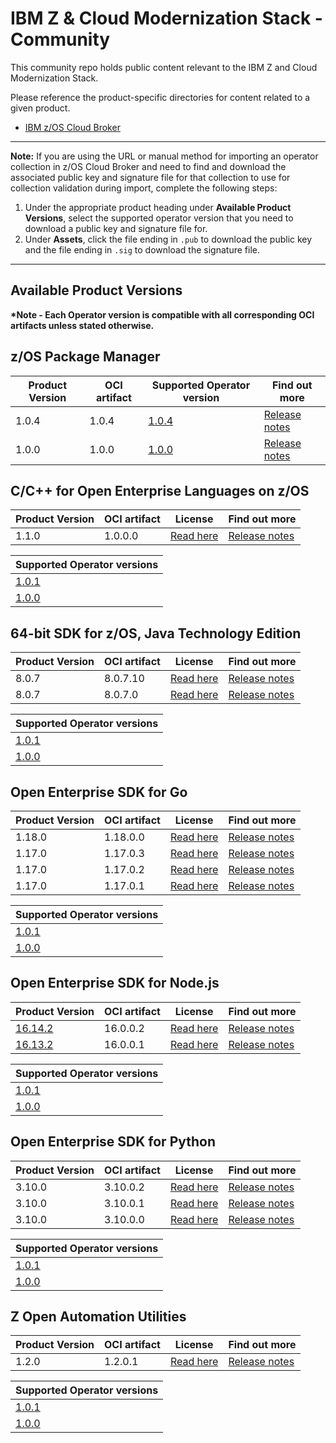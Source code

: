 # IBM Z & Cloud Modernization Stack - Community
This community repo holds public content relevant to the IBM Z and Cloud Modernization Stack.

Please reference the product-specific directories for content related to a given product.

- [IBM z/OS Cloud Broker](zoscb/README.md)  
---
**Note:** If you are using the URL or manual method for importing an operator collection in z/OS Cloud Broker and need to find and download the associated public key and signature file for that collection to use for collection validation during import, complete the following steps:
1. Under the appropriate product heading under **Available Product Versions**, select the supported operator version that you need to download a public key and signature file for.
1. Under **Assets**, click the file ending in `.pub` to download the public key and the file ending in `.sig` to download the signature file.
---
## Available Product Versions

__*Note - Each Operator version is compatible with all corresponding OCI artifacts unless stated otherwise.__
## z/OS Package Manager <a name="zpm"></a>
|  Product Version | OCI artifact | Supported Operator version | Find out more | 
|-|-|-|-| 
| 1.0.4 | 1.0.4 | [1.0.4](https://github.com/IBM/zos_package_manager_operator/releases/tag/v1.0.4) | [Release notes](https://www.ibm.com/docs/en/SSV97FN_2022.1.1/zpm/release-notes.html) |
| 1.0.0 | 1.0.0 | [1.0.0](https://github.com/IBM/zos_package_manager_operator/releases/tag/v1.0.0) | [Release notes](https://www.ibm.com/docs/en/SSV97FN_2022.1.1/zpm/release-notes.html) |


## C/C++ for Open Enterprise Languages on z/OS <a name="cpp"></a>
|  Product Version | OCI artifact | License | Find out more | 
|-|-|-|-| 
| 1.1.0 | 1.0.0.0 | [Read here](https://www14.software.ibm.com/cgi-bin/weblap/lap.pl?li_formnum=L-MCHN-C9NRTZ) | [Release notes](https://www.ibm.com/docs/en/SSV97FN_2022.1.1/cpp_compiler/release_notes.html) |

|  Supported Operator versions |
|-| 
| [1.0.1](https://github.com/IBM/zos_opencpp_operator/releases/tag/v1.0.1) | 
| [1.0.0](https://github.com/IBM/zos_opencpp_operator/releases/tag/v1.0.0) |

## 64-bit SDK for z/OS, Java Technology Edition <a name="java"></a>
|  Product Version | OCI artifact | License  | Find out more | 
|-|-|-|-| 
| 8.0.7 | 8.0.7.10 | [Read here](https://www14.software.ibm.com/cgi-bin/weblap/lap.pl?li_formnum=L-JPLW-AS3PVH) | [Release notes](https://www.ibm.com/docs/en/SSV97FN_2022.1.1/java/com.ibm.java.80.doc/diag/preface/changes_80/changes.html) |
| 8.0.7 | 8.0.7.0 | [Read here](https://www14.software.ibm.com/cgi-bin/weblap/lap.pl?li_formnum=L-JPLW-AS3PVH) | [Release notes](https://www.ibm.com/docs/en/SSV97FN_2022.1.1/java/com.ibm.java.80.doc/diag/preface/changes_80/changes.html) |

| Supported Operator versions | 
|-|
| [1.0.1](https://github.com/IBM/zos_java_operator/releases/tag/v1.0.1) | 
| [1.0.0](https://github.com/IBM/zos_java_operator/releases/tag/v1.0.0) | 


## Open Enterprise SDK for Go <a name="go"></a>
| Product Version | OCI artifact | License  | Find out more | 
|-|-|-|-|
| 1.18.0 | 1.18.0.0 | [Read here](https://www14.software.ibm.com/cgi-bin/weblap/lap.pl?li_formnum=L-JYIP-CE5NF8) | [Release notes](https://www.ibm.com/docs/en/SSV97FN_2022.1.1/golang/whats_new.html) |
| 1.17.0 | 1.17.0.3 | [Read here](https://www14.software.ibm.com/cgi-bin/weblap/lap.pl?li_formnum=L-JYIP-C893U4) | [Release notes](https://www.ibm.com/docs/en/SSV97FN_2022.1.1/golang/whats_new.html) |
| 1.17.0 | 1.17.0.2 | [Read here](https://www14.software.ibm.com/cgi-bin/weblap/lap.pl?li_formnum=L-JYIP-C893U4) | [Release notes](https://www.ibm.com/docs/en/SSV97FN_2022.1.1/golang/whats_new.html) |
| 1.17.0 | 1.17.0.1 | [Read here](https://www14.software.ibm.com/cgi-bin/weblap/lap.pl?li_formnum=L-JYIP-C893U4) | [Release notes](https://www.ibm.com/docs/en/SSV97FN_2022.1.1/golang/whats_new.html) |

 Supported Operator versions |
|-| 
| [1.0.1](https://github.com/IBM/zos_go_operator/releases/tag/v1.0.1) | 
| [1.0.0](https://github.com/IBM/zos_go_operator/releases/tag/v1.0.0) | 


## Open Enterprise SDK for Node.js <a name="nodejs"></a>
| Product Version | OCI artifact | License  | Find out more | 
|-|-|-|-|
| [16.14.2](https://www.ibm.com/support/pages/fix-list-ibm-open-enterprise-sdk-nodejs#010422) | 16.0.0.2 | [Read here](https://www14.software.ibm.com/cgi-bin/weblap/lap.pl?li_formnum=L-MCHN-C79M8C) | [Release notes](https://www.ibm.com/docs/en/SSV97FN_2022.1.1/nodejs/release_notes.html) |
| [16.13.2](https://www.ibm.com/support/pages/fix-list-ibm-open-enterprise-sdk-nodejs#110222) | 16.0.0.1 | [Read here](https://www14.software.ibm.com/cgi-bin/weblap/lap.pl?li_formnum=L-MCHN-C79M8C) | [Release notes](https://www.ibm.com/docs/en/SSV97FN_2022.1.1/nodejs/release_notes.html) |

| Supported Operator versions | 
|-|
 | [1.0.1](https://github.com/IBM/zos_nodejs_operator/releases/tag/v1.0.1) |
| [1.0.0](https://github.com/IBM/zos_nodejs_operator/releases/tag/v1.0.0) | 

## Open Enterprise SDK for Python <a name="python"></a>
|  Product Version | OCI artifact | License | Find out more | 
|-|-|-|-| 
| 3.10.0 | 3.10.0.2 | [Read here](https://www14.software.ibm.com/cgi-bin/weblap/lap.pl?li_formnum=L-JYIP-C7JT5W) | [Release notes](https://www.ibm.com/docs/en/SSV97FN_2022.1.1/python/release_note.html) |
| 3.10.0 | 3.10.0.1 | [Read here](https://www14.software.ibm.com/cgi-bin/weblap/lap.pl?li_formnum=L-JYIP-C7JT5W) | [Release notes](https://www.ibm.com/docs/en/SSV97FN_2022.1.1/python/release_note.html) |
| 3.10.0 | 3.10.0.0 | [Read here](https://www14.software.ibm.com/cgi-bin/weblap/lap.pl?li_formnum=L-JYIP-C7JT5W) | [Release notes](https://www.ibm.com/docs/en/SSV97FN_2022.1.1/python/release_note.html) |

| Supported Operator versions | 
|-| 
| [1.0.1](https://github.com/IBM/zos_python_operator/releases/tag/v1.0.1) | 
| [1.0.0](https://github.com/IBM/zos_python_operator/releases/tag/v1.0.0) | 


## Z Open Automation Utilities <a name="zoau"></a>
|  Product Version | OCI artifact | License | Find out more | 
|-|-|-|-|
| 1.2.0 | 1.2.0.1 | [Read here](https://www14.software.ibm.com/cgi-bin/weblap/lap.pl?li_formnum=L-CWDG-C2AUJQ) | [Release notes](https://www.ibm.com/docs/en/SSV97FN_2022.1.1/zoau/zstack_release_notes_zoau.html) |

| Supported Operator versions | 
|-| 
| [1.0.1](https://github.com/IBM/zos_zoau_operator/releases/tag/v1.0.1) |
| [1.0.0](https://github.com/IBM/zos_zoau_operator/releases/tag/v1.0.0) |
